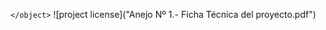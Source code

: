 <object data="Anejo Nº 1.- Ficha Técnica del proyecto.pdf" width=“600” height=“400”>`</object>`
![project license]("Anejo Nº 1.- Ficha Técnica del proyecto.pdf")